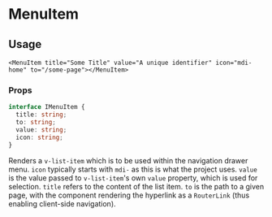 # MenuItem

## Usage
```vue
<MenuItem title="Some Title" value="A unique identifier" icon="mdi-home" to="/some-page"></MenuItem>
```

### Props
```typescript
interface IMenuItem {
  title: string;
  to: string;
  value: string;
  icon: string;
}
```

Renders a ``v-list-item`` which is to be used within the navigation drawer menu. ``icon`` typically starts with ``mdi-`` as this is what the project uses. ``value`` is the value passed to ``v-list-item``'s own ``value`` property, which is used for selection. ``title`` refers to the content of the list item. ``to`` is the path to a given page, with the component rendering the hyperlink as a ``RouterLink`` (thus enabling client-side navigation).